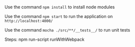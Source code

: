 Use the command ``` npm install ``` to install node modules

Use the command ``` npm start ``` to run the application on ``` http://localhost:4000/ ```

Use the command ``` mocha ./src/**/__tests__/ ``` to run unit tests


Steps:
npm run-script runWithWebpack
